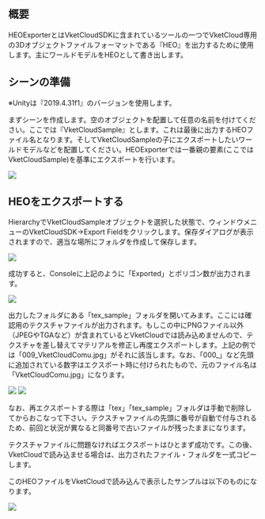 ## 概要
HEOExporterとはVketCloudSDKに含まれているツールの一つでVketCloud専用の3Dオブジェクトファイルフォーマットである『HEO』を出力するために使用します。主にワールドモデルをHEOとして書き出します。

## シーンの準備
※Unityは『2019.4.31f1』のバージョンを使用します。 <p>
まずシーンを作成します。空のオブジェクトを配置して任意の名前を付けてください。ここでは『VketCloudSample』とします。これは最後に出力するHEOファイル名となります。そしてVketCloudSampleの子にエクスポートしたいワールドモデルなどを配置してください。HEOExporterでは一番親の要素(ここではVketCloudSample)を基準にエクスポートを行います。

<img src="he_image/スクリーンショット 2022-05-13 115248.png">

## HEOをエクスポートする
HierarchyでVketCloudSampleオブジェクトを選択した状態で、ウィンドウメニューのVketCloudSDK→Export Fieldをクリックします。保存ダイアログが表示されますので、適当な場所にフォルダを作成して保存します。

<img src="he_image/スクリーンショット 2022-05-13 115324.png">

成功すると、Consoleに上記のように「Exported」とポリゴン数が出力されます。

<img src="he_image/スクリーンショット 2022-05-13 115417.png">

出力したフォルダにある「tex_sample」フォルダを開いてみます。ここには確認用のテクスチャファイルが出力されます。もしこの中にPNGファイル以外（JPEGやTGAなど）が含まれているとVketCloudでは読み込めませんので、テクスチャを差し替えてマテリアルを修正し再度エクスポートします。上記の例では「009_VketCloudComu.jpg」がそれに該当します。なお、「000_」など先頭に追加されている数字はエクスポート時に付けられたもので、元のファイル名は「VketCloudComu.jpg」になります。

<img src="he_image/スクリーンショット 2022-05-13 151156.png">
<img src="he_image/スクリーンショット 2022-05-13 151129.png">

なお、再エクスポートする際は「tex」「tex_sample」フォルダは手動で削除してからおこなって下さい。テクスチャファイルの先頭に番号が自動で付与されるため、前回と状況が異なると同番号で古いファイルが残ったままになります。

テクスチャファイルに問題なければエクスポートはひとまず成功です。この後、VketCloudで読み込ませる場合は、出力されたファイル・フォルダを一式コピーします。

このHEOファイルをVketCloudで読み込んで表示したサンプルは以下のものになります。

<img src="he_image/スクリーンショット 2022-05-13 114449.png">

